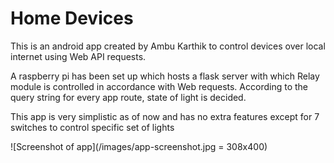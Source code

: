 # Home Devices

This is an android app created by Ambu Karthik to control devices over local internet using Web API requests. 

A raspberry pi has been set up which hosts a flask server with which Relay module is controlled in accordance with Web requests. 
According to the query string for every app route, state of light is decided. 

This app is very simplistic as of now and has no extra features except for 7 switches to control specific set of lights

![Screenshot of app](/images/app-screenshot.jpg = 308x400)
